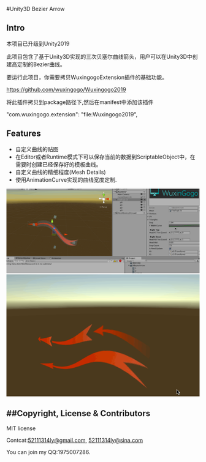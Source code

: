 #Unity3D Bezier Arrow

## Intro

本项目已升级到Unity2019

此项目包含了基于Unity3D实现的三次贝塞尔曲线箭头，用户可以在Unity3D中创建高定制的Bezier曲线。

要运行此项目，你需要拷贝WuxingogoExtension插件的基础功能。

https://github.com/wuxingogo/Wuxingogo2019

将此插件拷贝到package路径下,然后在manifest中添加该插件

"com.wuxingogo.extension": "file:Wuxingogo2019",


## Features

* 自定义曲线的贴图
* 在Editor或者Runtime模式下可以保存当前的数据到ScriptableObject中，在需要时创建已经保存好的模板曲线。
* 自定义曲线的精细程度(Mesh Details)
* 使用AnimationCurve实现的曲线宽度定制.



![github](Screenshot/screenshot.gif "github") 
![github](Screenshot/screenshot2.gif "github") 


##Copyright, License & Contributors
-----
MIT license

Contcat:52111314ly@gmail.com, 52111314ly@sina.com

You can join my QQ:1975007286.
